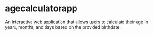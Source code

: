 # agecalculatorapp
An interactive web application that allows users to calculate their age in years, months, and days based on the provided birthdate. 

